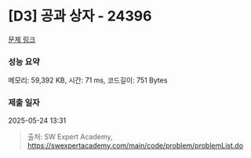 # [D3] 공과 상자 - 24396 

[문제 링크](https://swexpertacademy.com/main/code/problem/problemDetail.do?contestProbId=AZZ_XjxKgVLHBINj) 

### 성능 요약

메모리: 59,392 KB, 시간: 71 ms, 코드길이: 751 Bytes

### 제출 일자

2025-05-24 13:31



> 출처: SW Expert Academy, https://swexpertacademy.com/main/code/problem/problemList.do